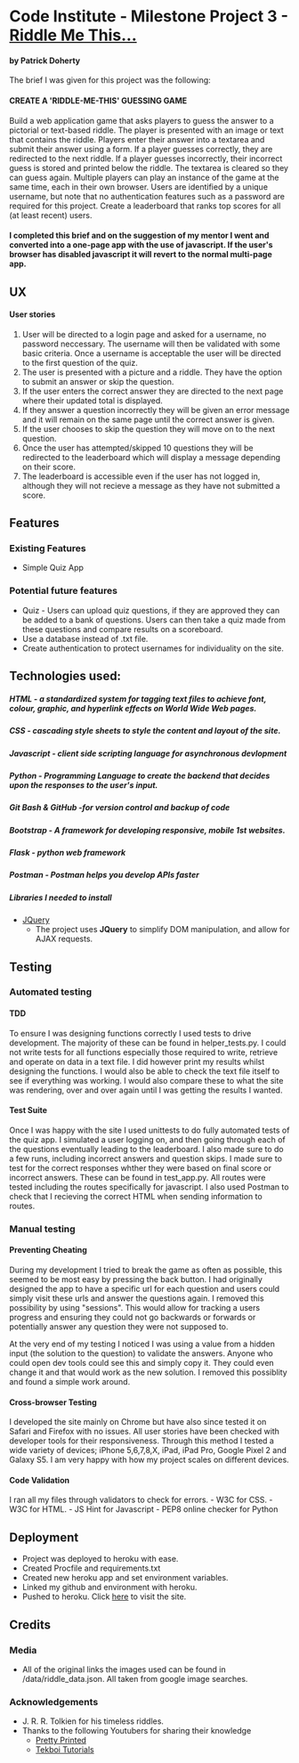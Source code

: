 # Code Institute - Milestone Project 3 - [Riddle Me This...](https://tolkien-riddle-quiz.herokuapp.com/)
#### by Patrick Doherty

The brief I was given for this project was the following:

#### CREATE A 'RIDDLE-ME-THIS' GUESSING GAME
Build a web application game that asks players to guess the answer to a pictorial or text-based riddle.
The player is presented with an image or text that contains the riddle. Players enter their answer into a textarea and submit their answer using a form.
If a player guesses correctly, they are redirected to the next riddle.
If a player guesses incorrectly, their incorrect guess is stored and printed below the riddle. The textarea is cleared so they can guess again.
Multiple players can play an instance of the game at the same time, each in their own browser. Users are identified by a unique username, but note that no authentication features such as a password are required for this project.
Create a leaderboard that ranks top scores for all (at least recent) users.

#### I completed this brief and on the suggestion of my mentor I went and converted into a one-page app with the use of javascript. If the user's browser has disabled javascript it will revert to the normal multi-page app.

## UX
#### User stories
1. User will be directed to a login page and asked for a username, no password neccessary. The username will then be validated with some 
basic criteria. Once a username is acceptable the user will be directed to the first question of the quiz. 
2. The user is presented with a picture and a riddle. They have the option to submit an answer or skip the question. 
3. If the user enters the correct answer they are directed to the next page where their updated total is displayed.
4. If they answer a question incorrectly they will be given an error message and it will remain on the same page until the correct answer is given.
5. If the user chooses to skip the question they will move on to the next question. 
6. Once the user has attempted/skipped 10 questions they will be redirected to the leaderboard which will display a message depending on their score.
7. The leaderboard is accessible even if the user has not logged in, although they will not recieve a message as they have not submitted a score.


## Features

### Existing Features
- Simple Quiz App

### Potential future features
- Quiz - Users can upload quiz questions, if they are approved they can be added to a bank of questions. Users can then take a quiz made from these questions and compare results
on a scoreboard.
- Use a database instead of .txt file. 
- Create authentication to protect usernames for individuality on the site. 


## Technologies used:
##### HTML - a standardized system for tagging text files to achieve font, colour, graphic, and hyperlink effects on World Wide Web pages.
##### CSS - cascading style sheets to style the content and layout of the site.
##### Javascript - client side scripting language for asynchronous devlopment
##### Python - Programming Language to create the backend that decides upon the responses to the user's input.
##### Git Bash & GitHub -for version control and backup of code
##### Bootstrap - A framework for developing responsive, mobile 1st websites.
##### Flask - python web framework
##### Postman - Postman helps you develop APIs faster
##### Libraries I needed to install
- [JQuery](https://jquery.com)
    - The project uses **JQuery** to simplify DOM manipulation, and allow for AJAX requests.

## Testing
 
### Automated testing

#### TDD
To ensure I was designing functions correctly I used tests to drive development. The majority of these can be found in helper_tests.py.
I could not write tests for all functions especially those required to write, retrieve and operate on data in a text file. I did however print my results
whilst designing the functions. I would also be able to check the text file itself to see if everything was working. I would also compare these to what 
the site was rendering, over and over again until I was getting the results I wanted. 

#### Test Suite
Once I was happy with the site I used unittests to do fully automated tests of the quiz app. I simulated a user logging on, and then going through each of the questions
eventually leading to the leaderboard. I also made sure to do a few runs, including incorrect answers and question skips. I made sure to 
test for the correct responses whther they were based on final score or incorrect answers. These can be found in test_app.py. All routes were tested including
the routes specifically for javascript. I also used Postman to check that I recieving the correct HTML when sending information to routes.

### Manual testing
#### Preventing Cheating
During my development I tried to break the game as often as possible, this seemed to be most easy by pressing the back button. I had originally designed the 
app to have a specific url for each question and users could simply visit these urls and answer the questions again. I removed this possibility by using
"sessions". This would allow for tracking a users progress and ensuring they could not go backwards or forwards or potentially answer any question
they were not supposed to. 

At the very end of my testing I noticed I was using a value from a hidden input (the solution to the question) to validate the answers. Anyone who could 
open dev tools could see this and simply copy it. They could even change it and that would work as the new solution. I removed this possiblity and found 
a simple work around. 

#### Cross-browser Testing
I developed the site mainly on Chrome but have also since tested it on Safari and Firefox with no issues.
All user stories have been checked with developer tools for their responsiveness. 
Through this method I tested a wide variety of devices; iPhone 5,6,7,8,X, 
iPad, iPad Pro, Google Pixel 2 and Galaxy S5. I am very happy with how my project scales on different devices.

#### Code Validation
I ran all my files through validators to check for errors.
    - W3C for CSS.
    - W3C for HTML.
    - JS Hint for Javascript
    - PEP8 online checker for Python

## Deployment
- Project was deployed to heroku with ease.
- Created Procfile and requirements.txt
- Created new heroku app and set environment variables.
- Linked my github and environment with heroku.
- Pushed to heroku. Click [here](https://tolkien-riddle-quiz.herokuapp.com/) to visit the site.

## Credits

### Media
- All of the original links the images used can be found in /data/riddle_data.json. All taken from google image searches. 


### Acknowledgements
- J. R. R. Tolkien for his timeless riddles.
- Thanks to the following Youtubers for sharing their knowledge
    - [Pretty Printed](https://www.youtube.com/channel/UC-QDfvrRIDB6F0bIO4I4HkQ)
    - [Tekboi Tutorials](https://www.youtube.com/channel/UCIx6RlgCn3dXR5mHF33_wsA)
